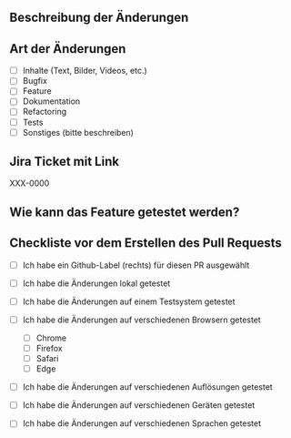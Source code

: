 ## Beschreibung der Änderungen

## Art der Änderungen
<!-- Bitte wähle die passenden Optionen mit [x] aus: -->
- [ ] Inhalte (Text, Bilder, Videos, etc.)
- [ ] Bugfix 
- [ ] Feature
- [ ] Dokumentation
- [ ] Refactoring
- [ ] Tests
- [ ] Sonstiges (bitte beschreiben)

## Jira Ticket mit Link
<!-- Bitte füge den Link zum Jira Ticket ein. Sollte das Ticket nicht automatisch verlinkt werden, fehlt diese Einstellung im Repository. Wende dich an einen Github Admin um es einstellen zu lassen -->
XXX-0000

## Wie kann das Feature getestet werden?
<!-- Anweisungen zur Überprüfung der Änderungen. Inklusive Links zum Testsystem und Testdaten -->

## Checkliste vor dem Erstellen des Pull Requests
<!-- Bitte wähle die passenden Optionen mit [x] aus: -->
- [ ] Ich habe ein Github-Label (rechts) für diesen PR ausgewählt <!-- wichtig für's Changelog -->
- [ ] Ich habe die Änderungen lokal getestet
- [ ] Ich habe die Änderungen auf einem Testsystem getestet
- [ ] Ich habe die Änderungen auf verschiedenen Browsern getestet
  - [ ] Chrome
  - [ ] Firefox
  - [ ] Safari
  - [ ] Edge
- [ ] Ich habe die Änderungen auf verschiedenen Auflösungen getestet
- [ ] Ich habe die Änderungen auf verschiedenen Geräten getestet
- [ ] Ich habe die Änderungen auf verschiedenen Sprachen getestet

